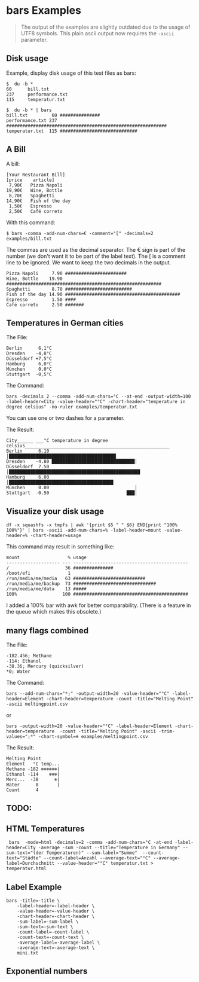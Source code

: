 # bars Examples

> The output of the examples are slightly outdated due to the usage of UTF8 symbols. This plain ascii output now requires the `-ascii` parameter.
## Disk usage  

Example, display disk usage of this test files as bars:

    $  du -b *
    60      bill.txt
    237     performance.txt
    115     temperatur.txt
    
    $  du -b * | bars
    bill.txt         60 ###############
    performance.txt 237 ############################################################
    temperatur.txt  115 #############################

## A Bill

A bill: 

    [Your Restaurant Bill]
    [price    article]
     7,90€   Pizza Napoli
    19,90€   Wine, Bottle
     8,70€   Spaghetti
    14,90€   Fish of the day
     1,50€   Espresso
     2,50€   Café correto

With this command: 

    $ bars -comma -add-num-chars=€ -comment="[" -decimals=2 examples/bill.txt

The commas are used as the decimal separator.
The € sign is part of the number (we don't want it to be part of the label text).
The [ is a comment line to be ignored.
We want to keep the two decimals in the output. 

    Pizza Napoli     7.90 #######################
    Wine, Bottle    19.90 ##########################################################
    Spaghetti        8.70 #########################
    Fish of the day 14.90 ###########################################
    Espresso         1.50 ####
    Café correto     2.50 #######


## Temperatures in German cities

The File: 

    Berlin      6,1°C
    Dresden    -4,8°C
    Düsseldorf +7,5°C
    Hamburg     6,0°C
    München     0,0°C
    Stuttgart  -0,5°C

The Command: 

    bars -decimals 2 --comma -add-num-chars=°C --at-end -output-width=100 -label-header=City -value-header="°C" -chart-header="temperature in degree celsius" -no-ruler examples/temperatur.txt

You can use one or two dashes for a parameter. 

The Result:

    City______ ___°C temperature in degree celsius______________________________________________________
    Berlin      6.10                                │████████████████████████████████████████
    Dresden    -4.80 ███████████████████████████████│
    Düsseldorf  7.50                                │█████████████████████████████████████████████████
    Hamburg     6.00                                │███████████████████████████████████████
    München     0.00                                │
    Stuttgart  -0.50                             ███│



## Visualize your disk usage 

    df -x squashfs -x tmpfs | awk '{print $5 " " $6} END{print "100% 100%"}' | bars -ascii -add-num-chars=% -label-header=mount -value-header=% -chart-header=usage

This command may result in something like:

    mount                  % usage
    -------------------- --- -------------------------------------------
    /                     36 ###############
    /boot/efi              1
    /run/media/me/media   63 ###########################
    /run/media/me/backup  73 ###############################
    /run/media/me/data    13 #####
    100%                 100 ###########################################

I added a 100% bar with awk for better comparability. 
(There is a feature in the queue which makes this obsolete.)


## many flags combined

The File:

    -182.456; Methane
    -114; Ethanol
    -38.36; Mercury (quicksilver)
    *0; Water

The Command:

    bars --add-num-chars="*;" -output-width=20 -value-header="°C" -label-header=Element -chart-header=temperature -count -title="Melting Point" -ascii meltingpoint.csv

or

    bars -output-width=20 -value-header="°C" -label-header=Element -chart-header=temperature  -count -title="Melting Point" -ascii -trim-values=";*" -chart-symbol=❄ examples/meltingpoint.csv

The Result: 

    Melting Point
    Element   °C temp...
    Methane -182 ❄❄❄❄❄❄|
    Ethanol -114    ❄❄❄|
    Merc...  -38      ❄|
    Water      0       |
    Count      4


## TODO:

## HTML Temperatures

     bars  -mode=html -decimals=2 -comma -add-num-chars=°C -at-end -label-header=City -average -sum -count --title="Temperature in Germany" --sum-text="(der Temperaturen)" --sum-label="Summe"  --count-text="Städte" --count-label=Anzahl --average-text="°C" --average-label=Durchschnitt --value-header="°C" temperatur.txt > temperatur.html

## Label Example 

    bars -title=-title \
        -label-header=-label-header \
        -value-header=-value-header \
        -chart-header=-chart-header \
	    -sum-label=-sum-label \
	    -sum-text=-sum-text \
	    -count-label=-count-label \
	    -count-text=-count-text \
	    -average-label=-average-label \
	    -average-text=-average-text \
        mini.txt

## Exponential numbers  